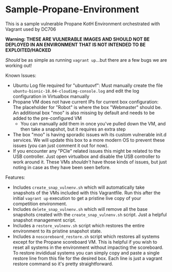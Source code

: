 # Sample-Propane-Environment
This is a sample vulnerable Propane KotH Environment orchestrated with Vagrant used by DC706

**Warning: THESE ARE VULNERABLE IMAGES AND SHOULD NOT BE DEPLOYED IN AN ENVIRONMENT THAT IS NOT INTENDED TO BE EXPLOITED/HACKED**

*Should* be as simple as running `vagrant up`...but there are a few bugs we are working out!

Known Issues:
- Ubuntu Log file required for "ubuntuovf": Must manually create the file ` ubuntu-bionic-18.04-cloudimg-console.log` and edit the log configuration in Virtualbox manually
- Propane VM does not have current IPs for current box configuration: The placeholder for "Robot" is where the box "Webmaster" should be. An additional box "moo" is also missing by default and needs to be added to the pre-configured VM
    - You can manually add them in once you've pulled down the VM, and then take a snapshot, but it requires an extra step
- The box "moo" is having sporadic issues wih its custom vulnerable init.d services. We will update this box to a more modern OS to prevent these issues (you can just comment it out for now). 
- If you encounter any "PCIe" related issues this might be related to the USB controller. Just open virtualbox and disable the USB controller to work around it. These VMs *shouldn't* have those kinds of issues, but just noting in case as they have been seen before.

Features:
- Includes `create_snap_vulnenv.sh` which will automatically take snapshots of the VMs included with this Vagrantfile. Run this after the initial `vagrant up` execution to get a pristine live copy of your competition environment.
- Includes `delete_snap_vulnenv.sh` which will remove all the base snapshots created with the `create_snap_vulnenv.sh` script. Just a helpful snapshot management script.
- Includes a `restore_vulnenv.sh` script which restores the entire environment to its pristine snapshot state.
- Includes a `noscoreboard_restore.sh` script which restores all systems except for the Propane scoreboard VM. This is helpful if you wish to reset all systems in the environment without impacting the scoreboard. To restore invididual systems you can simply copy and paste a single restore line from this file for the desired box. Each line is just a vagrant restore command so it's pretty straightforward.
